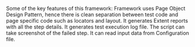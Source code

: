 Some of the key features of this framework:
Framework uses Page Object Design Pattern, hence there is clean separation between test code and page specific code such as locators and layout.
It generates Extent reports with all the step details.
It generates test execution log file.
The script can take screenshot of the failed step.
It can read input data from Configuration file. 
